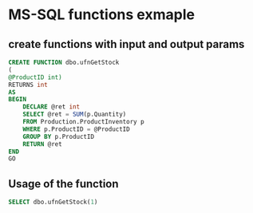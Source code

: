 # MS-SQL functions exmaple

## create functions with input and output params

```sql
CREATE FUNCTION dbo.ufnGetStock
(
@ProductID int)
RETURNS int
AS
BEGIN
    DECLARE @ret int
    SELECT @ret = SUM(p.Quantity)
    FROM Production.ProductInventory p
    WHERE p.ProductID = @ProductID
    GROUP BY p.ProductID
    RETURN @ret
END
GO
```

## Usage of the function

```sql
SELECT dbo.ufnGetStock(1)
```
